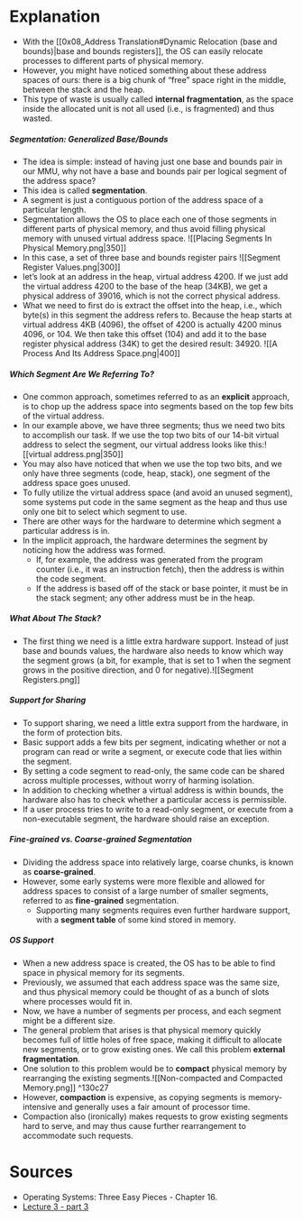 # Explanation
- With the [[0x08_Address Translation#Dynamic Relocation (base and bounds)|base and bounds registers]], the OS can easily relocate processes to different parts of physical memory. 
- However, you might have noticed something about these address spaces of ours: there is a big chunk of “free” space right in the middle, between the stack and the heap.
- This type of waste is usually called **internal fragmentation**, as the space inside the allocated unit is not all used (i.e., is fragmented) and thus wasted.
##### Segmentation: Generalized Base/Bounds
- The idea is simple: instead of having just one base and bounds pair in our MMU, why not have a base and bounds pair per logical segment of the address space?
- This idea is called **segmentation**.
- A segment is just a contiguous portion of the address space of a particular length.
- Segmentation allows the OS to place each one of those segments in different parts of physical memory, and thus avoid filling physical memory with unused virtual address space.
	 ![[Placing Segments In Physical Memory.png|350]]
- In this case, a set of three base and bounds register pairs ![[Segment Register Values.png|300]]
- let’s look at an address in the heap, virtual address 4200. If we just add the virtual address 4200 to the base of the heap (34KB), we get a physical address of 39016, which is not the correct physical address.
- What we need to first do is extract the offset into the heap, i.e., which byte(s) in this segment the address refers to. Because the heap starts at virtual address 4KB (4096), the offset of 4200 is actually 4200 minus 4096, or 104. We then take this offset (104) and add it to the base register physical address (34K) to get the desired result: 34920.
	 ![[A Process And Its Address Space.png|400]]
##### Which Segment Are We Referring To?
- One common approach, sometimes referred to as an **explicit** approach, is to chop up the address space into segments based on the top few bits of the virtual address.
- In our example above, we have three segments; thus we need two bits to accomplish our task. If we use the top two bits of our 14-bit virtual address to select the segment, our virtual address looks like this:![[virtual address.png|350]]
- You may also have noticed that when we use the top two bits, and we only have three segments (code, heap, stack), one segment of the address space goes unused. 
- To fully utilize the virtual address space (and avoid an unused segment), some systems put code in the same segment as the heap and thus use only one bit to select which segment to use.
- There are other ways for the hardware to determine which segment a particular address is in.
- In the implicit approach, the hardware determines the segment by noticing how the address was formed.
	- If, for example, the address was generated from the program counter (i.e., it was an instruction fetch), then the address is within the code segment. 
	- If the address is based off of the stack or base pointer, it must be in the stack segment; any other address must be in the heap.
##### What About The Stack?
- The first thing we need is a little extra hardware support. Instead of just base and bounds values, the hardware also needs to know which way the segment grows (a bit, for example, that is set to 1 when the segment grows in the positive direction, and 0 for negative).![[Segment Registers.png]]
##### Support for Sharing
- To support sharing, we need a little extra support from the hardware, in the form of protection bits. 
- Basic support adds a few bits per segment, indicating whether or not a program can read or write a segment, or execute code that lies within the segment. 
- By setting a code segment to read-only, the same code can be shared across multiple processes, without worry of harming isolation.
- In addition to checking whether a virtual address is within bounds, the hardware also has to check whether a particular access is permissible.
- If a user process tries to write to a read-only segment, or execute from a non-executable segment, the hardware should raise an exception.
##### Fine-grained vs. Coarse-grained Segmentation
- Dividing the address space into relatively large, coarse chunks, is known as **coarse-grained**.
- However, some early systems were more flexible and allowed for address spaces to consist of a large number of smaller segments, referred to as **fine-grained** segmentation.
	- Supporting many segments requires even further hardware support, with a **segment table** of some kind stored in memory.
##### OS Support
- When a new address space is created, the OS has to be able to find space in physical memory for its segments. 
- Previously, we assumed that each address space was the same size, and thus physical memory could be thought of as a bunch of slots where processes would fit in. 
- Now, we have a number of segments per process, and each segment might be a different size.
- The general problem that arises is that physical memory quickly becomes full of little holes of free space, making it difficult to allocate new segments, or to grow existing ones. We call this problem **external fragmentation**.
- One solution to this problem would be to **compact** physical memory by rearranging the existing segments.![[Non-compacted and Compacted Memory.png]] ^130c27
- However, **compaction** is expensive, as copying segments is memory-intensive and generally uses a fair amount of processor time.
- Compaction also (ironically) makes requests to grow existing segments hard to serve, and may thus cause further rearrangement to accommodate such requests.
# Sources
- Operating Systems: Three Easy Pieces - Chapter 16.
- [Lecture 3 - part 3](https://youtu.be/0WVoWlOT-kY)